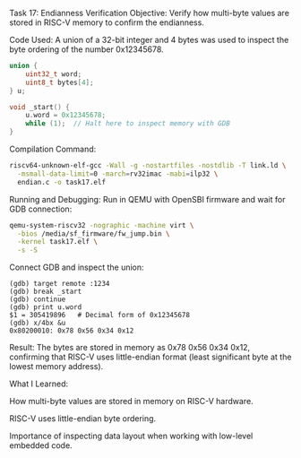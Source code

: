 Task 17: Endianness Verification
Objective:
Verify how multi-byte values are stored in RISC-V memory to confirm the endianness.

Code Used:
A union of a 32-bit integer and 4 bytes was used to inspect the byte ordering of the number 0x12345678.

```c
union {
    uint32_t word;
    uint8_t bytes[4];
} u;

void _start() {
    u.word = 0x12345678;
    while (1);  // Halt here to inspect memory with GDB
}
```
Compilation Command:

```bash
riscv64-unknown-elf-gcc -Wall -g -nostartfiles -nostdlib -T link.ld \
  -msmall-data-limit=0 -march=rv32imac -mabi=ilp32 \
  endian.c -o task17.elf
```
Running and Debugging:
Run in QEMU with OpenSBI firmware and wait for GDB connection:

```bash
qemu-system-riscv32 -nographic -machine virt \
  -bios /media/sf_firmware/fw_jump.bin \
  -kernel task17.elf \
  -s -S
```
Connect GDB and inspect the union:

```gdb
(gdb) target remote :1234
(gdb) break _start
(gdb) continue
(gdb) print u.word
$1 = 305419896   # Decimal form of 0x12345678
(gdb) x/4bx &u
0x80200010: 0x78 0x56 0x34 0x12
```
Result:
The bytes are stored in memory as 0x78 0x56 0x34 0x12, confirming that RISC-V uses little-endian format (least significant byte at the lowest memory address).

What I Learned:

How multi-byte values are stored in memory on RISC-V hardware.

RISC-V uses little-endian byte ordering.

Importance of inspecting data layout when working with low-level embedded code.
